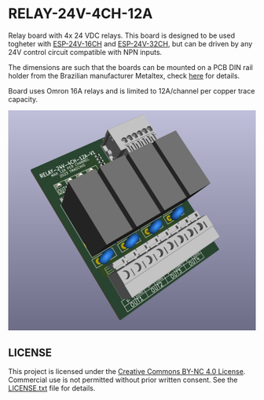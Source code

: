 # RELAY-24V-4CH-12A

Relay board with 4x 24 VDC relays. This board is designed to be used togheter with [ESP-24V-16CH](https://github.com/thermseekr/esp-24v-16ch) and [ESP-24V-32CH](https://github.com/thermseekr/esp-24v-32ch), but can be driven by any 24V control circuit compatible with NPN inputs.

The dimensions are such that the boards can be mounted on a PCB DIN rail holder from the Brazilian manufacturer Metaltex, check [here](https://www.metaltex.com.br/produtos/componentes/suportes/sp7-suporte-para-montagem-de-placa-de-circuito-impresso-em-trilho-din) for details.

Board uses Omron 16A relays and is limited to 12A/channel per copper trace capacity.

![alt text](https://github.com/thermseekr/relay-24v-4ch-12a/blob/main/V1/relay-24v-4ch-12a-v1.png "RELAY-24V-4CH-12A V1")

## LICENSE

This project is licensed under the [Creative Commons BY-NC 4.0 License](https://creativecommons.org/licenses/by-nc/4.0/).
Commercial use is not permitted without prior written consent. See the [LICENSE.txt](LICENSE.txt) file for details.
